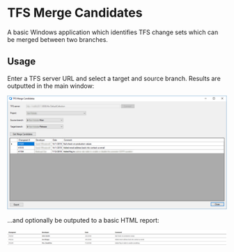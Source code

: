# TFS Merge Candidates
A basic Windows application which identifies TFS change sets which can be merged between two branches.

## Usage

Enter a TFS server URL and select a target and source branch. Results are outputted in the main window:

![Main window](/docs/images/tfsmc-main-window.png)

...and optionally be outputed to a basic HTML report:

![Build started](/docs/images/tfsmc-report.png)
